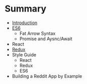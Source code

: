 # Summary

* [Introduction](README.md)
* [ES6](ES6.md)
   * Fat Arrow Syntax
   * Promise and Aysnc/Await
* React
* [Redux](React.md)
* Style Guide
   * React
   * Redux
   * ES6
* Building a Reddit App by Example

